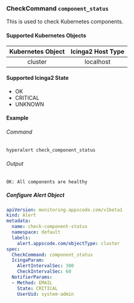 ### CheckCommand `component_status`

This is used to check Kubernetes components.

#### Supported Kubernetes Objects

| Kubernetes Object   | Icinga2 Host Type  |
| :---:               | :---:              |
| cluster             | localhost          |

#### Supported Icinga2 State

* OK
* CRITICAL
* UNKNOWN

#### Example
###### Command
```sh
hyperalert check_component_status
```
###### Output
```
OK: All components are healthy
```

##### Configure Alert Object

```yaml
apiVersion: monitoring.appscode.com/v1beta1
kind: Alert
metadata:
  name: check-component-status
  namespace: default
  labels:
    alert.appscode.com/objectType: cluster
spec:
  CheckCommand: component_status
  IcingaParam:
    AlertIntervalSec: 300
    CheckIntervalSec: 60
  NotifierParams:
  - Method: EMAIL
    State: CRITICAL
    UserUid: system-admin
```
